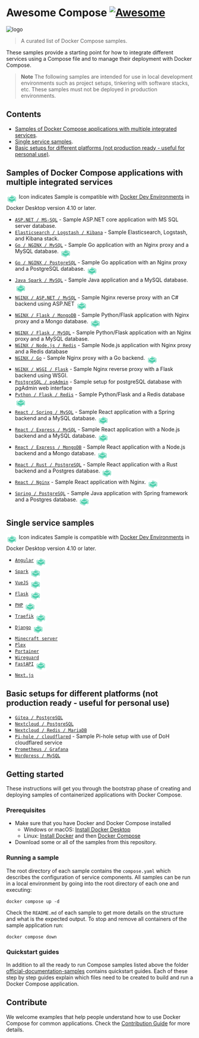 # Awesome Compose [![Awesome](https://awesome.re/badge.svg)](https://awesome.re)

![logo](awesome-compose.jpg)

> A curated list of Docker Compose samples.

These samples provide a starting point for how to integrate different services using a Compose file and to manage their deployment with Docker Compose.

> **Note**
> The following samples are intended for use in local development environments such as project setups, tinkering with software stacks, etc. These samples must not be deployed in production environments.

<!--lint disable awesome-toc-->
## Contents

- [Samples of Docker Compose applications with multiple integrated services](#samples-of-docker-compose-applications-with-multiple-integrated-services).
- [Single service samples](#single-service-samples).
- [Basic setups for different platforms (not production ready - useful for personal use)](#basic-setups-for-different-platforms-not-production-ready---useful-for-personal-use).

## Samples of Docker Compose applications with multiple integrated services

<a href="https://docs.docker.com/desktop/dev-environments/"><img src="icon_devenvs.svg" alt="Use with Docker Dev Environments" height="30" align="top"/></a> Icon indicates Sample is compatible with [Docker Dev Environments](https://docs.docker.com/desktop/dev-environments/) in Docker Desktop version 4.10 or later.

- [`ASP.NET / MS-SQL`](aspnet-mssql) - Sample ASP.NET core application
with MS SQL server database.
- [`Elasticsearch / Logstash / Kibana`](elasticsearch-logstash-kibana) - Sample Elasticsearch, Logstash, and Kibana stack.
- [`Go / NGINX / MySQL`](nginx-golang-mysql) - Sample Go application
with an Nginx proxy and a MySQL database.&nbsp;<a href="nginx-golang-mysql"><img src="icon_devenvs.svg" alt="Use with Docker Dev Environments" height="30" align="top"/></a>
- [`Go / NGINX / PostgreSQL`](nginx-golang-postgres) - Sample Go
application with an Nginx proxy and a PostgreSQL database.&nbsp;<a href="nginx-golang-postgres"><img src="icon_devenvs.svg" alt="Use with Docker Dev Environments" height="30" align="top"/></a>
- [`Java Spark / MySQL`](sparkjava-mysql) - Sample Java application and
a MySQL database.&nbsp;<a href="sparkjava-mysql"><img src="icon_devenvs.svg" alt="Use with Docker Dev Environments" height="30" align="top"/></a>
- [`NGINX / ASP.NET / MySQL`](nginx-aspnet-mysql) - Sample Nginx reverse proxy with an C# backend using ASP.NET&nbsp;<a href="nginx-aspnet-mysql"><img src="icon_devenvs.svg" alt="Use with Docker Dev Environments" height="30" align="top"/></a>
- [`NGINX / Flask / MongoDB`](nginx-flask-mongo) - Sample Python/Flask
application with Nginx proxy and a Mongo database.&nbsp;<a href="nginx-flask-mongo"><img src="icon_devenvs.svg" alt="Use with Docker Dev Environments" height="30" align="top"/></a>
- [`NGINX / Flask / MySQL`](nginx-flask-mysql) - Sample Python/Flask application with an Nginx proxy and a MySQL database.
- [`NGINX / Node.js / Redis`](nginx-nodejs-redis) - Sample Node.js application with Nginx proxy and a Redis database
- [`NGINX / Go`](nginx-golang) - Sample Nginx proxy with a Go backend.&nbsp;<a href="nginx-golang"><img src="icon_devenvs.svg" alt="Use with Docker Dev Environments" height="30" align="top"/></a>
- [`NGINX / WSGI / Flask`](nginx-wsgi-flask) - Sample Nginx reverse proxy with a Flask backend using WSGI.
- [`PostgreSQL / pgAdmin`](postgresql-pgadmin) - Sample setup for postgreSQL database with pgAdmin web interface
- [`Python / Flask / Redis`](flask-redis) - Sample Python/Flask and a Redis database&nbsp;<a href="flask-redis"><img src="icon_devenvs.svg" alt="Use with Docker Dev Environments" height="30" align="top"/></a>
- [`React / Spring / MySQL`](react-java-mysql) - Sample React
application with a Spring backend and a MySQL database.&nbsp;<a href="react-java-mysql"><img src="icon_devenvs.svg" alt="Use with Docker Dev Environments" height="30" align="top"/></a>
- [`React / Express / MySQL`](react-express-mysql) - Sample React
application with a Node.js backend and a MySQL database.&nbsp;<a href="react-express-mysql"><img src="icon_devenvs.svg" alt="Use with Docker Dev Environments" height="30" align="top"/></a>
- [`React / Express / MongoDB`](react-express-mongodb) - Sample React
application with a Node.js backend and a Mongo database.&nbsp;<a href="react-express-mongodb"><img src="icon_devenvs.svg" alt="Use with Docker Dev Environments" height="30" align="top"/></a>
- [`React / Rust / PostgreSQL`](react-rust-postgres) - Sample React
application with a Rust backend and a Postgres database.&nbsp;<a href="react-rust-postgres"><img src="icon_devenvs.svg" alt="Use with Docker Dev Environments" height="30" align="top"/></a>
- [`React / Nginx`](react-nginx) - Sample React application with Nginx.&nbsp;<a href="react-nginx"><img src="icon_devenvs.svg" alt="Use with Docker Dev Environments" height="30" align="top"/></a>
- [`Spring / PostgreSQL`](spring-postgres) - Sample Java application
with Spring framework and a Postgres database.&nbsp;<a href="spring-postgres"><img src="icon_devenvs.svg" alt="Use with Docker Dev Environments" height="30" align="top"/></a>

## Single service samples

<a href="https://docs.docker.com/desktop/dev-environments/"><img src="icon_devenvs.svg" alt="Use with Docker Dev Environments" height="30" align="top"/></a> Icon indicates Sample is compatible with [Docker Dev Environments](https://docs.docker.com/desktop/dev-environments/) in Docker Desktop version 4.10 or later.

- [`Angular`](angular)&nbsp;<a href="angular"><img src="icon_devenvs.svg" alt="Use with Docker Dev Environments" height="30" align="top"/></a>
- [`Spark`](sparkjava)&nbsp;<a href="sparkjava"><img src="icon_devenvs.svg" alt="Use with Docker Dev Environments" height="30" align="top"/></a>
- [`VueJS`](vuejs)&nbsp;<a href="vuejs"><img src="icon_devenvs.svg" alt="Use with Docker Dev Environments" height="30" align="top"/></a>
- [`Flask`](flask)&nbsp;<a href="flask"><img src="icon_devenvs.svg" alt="Use with Docker Dev Environments" height="30" align="top"/></a>
- [`PHP`](apache-php)&nbsp;<a href="apache-php"><img src="icon_devenvs.svg" alt="Use with Docker Dev Environments" height="30" align="top"/></a>
- [`Traefik`](traefik-golang)&nbsp;<a href="traefik-golang"><img src="icon_devenvs.svg" alt="Use with Docker Dev Environments" height="30" align="top"/></a>
- [`Django`](django)&nbsp;<a href="django"><img src="icon_devenvs.svg" alt="Use with Docker Dev Environments" height="30" align="top"/></a>
- [`Minecraft server`](https://github.com/docker/awesome-compose/tree/master/minecraft)
- [`Plex`](https://github.com/docker/awesome-compose/tree/master/plex)
- [`Portainer`](https://github.com/docker/awesome-compose/tree/master/portainer)
- [`Wireguard`](https://github.com/docker/awesome-compose/tree/master/wireguard)
- [`FastAPI`](fastapi)&nbsp;<a href="fastapi#use-with-docker-development-environments"><img src="icon_devenvs.svg" alt="Use with Docker Dev Environments" height="30" align="top"/></a>
- [`Next.js`](https://github.com/docker/awesome-compose/tree/master/next)

## Basic setups for different platforms (not production ready - useful for personal use)

- [`Gitea / PostgreSQL`](gitea-postgres)
- [`Nextcloud / PostgreSQL`](nextcloud-postgres)
- [`Nextcloud / Redis / MariaDB`](nextcloud-redis-mariadb)
- [`Pi-hole / cloudflared`](pihole-cloudflared-DoH) - Sample Pi-hole setup with use of DoH cloudflared service
- [`Prometheus / Grafana`](prometheus-grafana)
- [`Wordpress / MySQL`](wordpress-mysql)

<!--lint disable awesome-toc-->

## Getting started

These instructions will get you through the bootstrap phase of creating and
deploying samples of containerized applications with Docker Compose.

### Prerequisites

- Make sure that you have Docker and Docker Compose installed
  - Windows or macOS:
    [Install Docker Desktop](https://www.docker.com/get-started)
  - Linux: [Install Docker](https://www.docker.com/get-started) and then
    [Docker Compose](https://github.com/docker/compose)
- Download some or all of the samples from this repository.

### Running a sample

The root directory of each sample contains the `compose.yaml` which
describes the configuration of service components. All samples can be run in
a local environment by going into the root directory of each one and executing:

```console
docker compose up -d
```

Check the `README.md` of each sample to get more details on the structure and
what is the expected output.
To stop and remove all containers of the sample application run:

```console
docker compose down
```

### Quickstart guides

In addition to all the ready to run Compose samples listed above the folder [official-documentation-samples](official-documentation-samples/README.md) contains quickstart guides. Each of these step by step guides explain which files need to be created to build and run a Docker Compose application.

<!--lint disable awesome-toc-->
## Contribute

We welcome examples that help people understand how to use Docker Compose for
common applications. Check the [Contribution Guide](CONTRIBUTING.md) for more details. 

